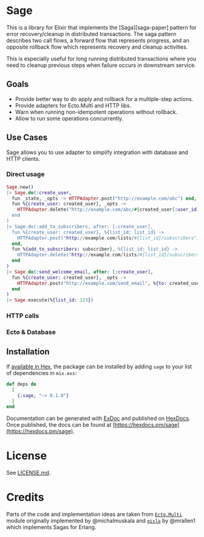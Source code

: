 # Sage

This is a library for Elixir that implements the [Saga][saga-paper] pattern for
error recovery/cleanup in distributed transactions. The saga pattern describes
two call flows, a forward flow that represents progress, and an opposite
rollback flow which represents recovery and cleanup activities.

This is especially useful for long running distributed transactions where you
need to cleanup previous steps when failure occurs in downstream service.

## Goals

- Provide better way to do apply and rollback for a multiple-step actions.
- Provide adapters for Ecto.Multi and HTTP libs.
- Warn when running non-idempotent operations without rollback.
- Allow to run some operations concurrently.

## Use Cases

Sage allows you to use adapter to simplify integration with database and HTTP clients.

### Direct usage

```elixir
Sage.new()
|> Sage.do(:create_user,
  fun _state, _opts -> HTTPAdapter.post("http://example.com/abc") end,
  fun %{create_user: created_user}, _opts ->
    HTTPAdapter.delete("http://example.com/abc/#{created_user[:user_id]")
  end
)
|> Sage.do(:add_to_subscribers, after: [:create_user],
  fun %{create_user: created_user}, %{list_id: list_id} ->
    HTTPAdapter.post("http://example.com/lists/#{list_id}/subscribers", created_user)
  end,
  fun %{add_to_subscribers: subscriber}, %{list_id: list_id} ->
    HTTPAdapter.delete("http://example.com/lists/#{list_id}/subscribers/#{subscriber[:subscribe_id]")
  end
)
|> Sage.do(:send_welcome_email, after: [:create_user],
  fun %{create_user: created_user}, _opts ->
    HTTPAdapter.post("http://example.com/send_email", %{to: created_user.email, body: "Hello there!"})
  end
)
|> Sage.execute(%{list_id: 123})
```

### HTTP calls


### Ecto & Database

## Installation

If [available in Hex](https://hex.pm/docs/publish), the package can be installed
by adding `sage` to your list of dependencies in `mix.exs`:

```elixir
def deps do
  [
    {:sage, "~> 0.1.0"}
  ]
end
```

Documentation can be generated with [ExDoc](https://github.com/elixir-lang/ex_doc)
and published on [HexDocs](https://hexdocs.pm). Once published, the docs can
be found at [https://hexdocs.pm/sage](https://hexdocs.pm/sage).


# License

See [LICENSE.md](LICENSE.md).

# Credits

Parts of the code and implementation ideas are taken from [`Ecto.Multi`](https://github.com/elixir-ecto/ecto/blob/master/lib/ecto/multi.ex) module originally implemented by @michalmuskala and [`gisla`](https://github.com/mrallen1/gisla) by @mrallen1 which implements Sagas for Erlang.
